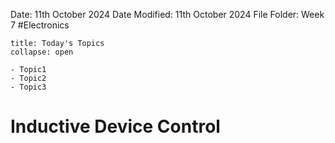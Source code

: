 Date: 11th October 2024
Date Modified: 11th October 2024
File Folder: Week 7
#Electronics

```ad-abstract
title: Today's Topics
collapse: open

- Topic1
- Topic2
- Topic3

```

# Inductive Device Control

